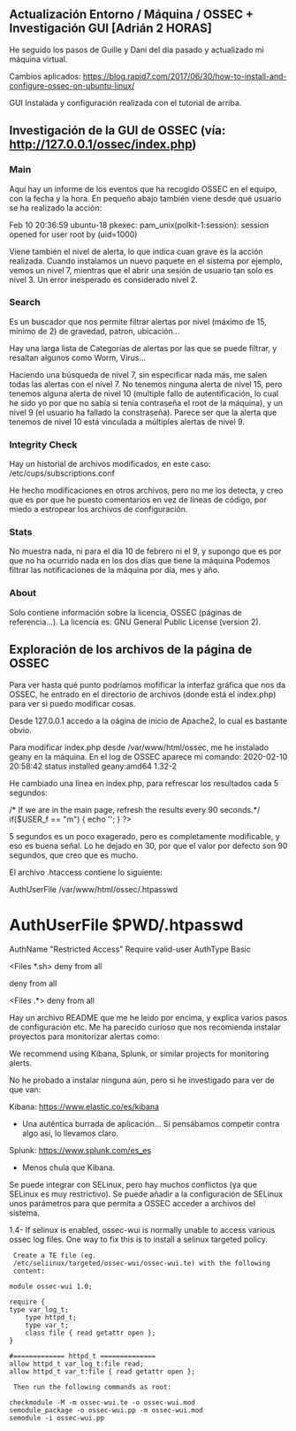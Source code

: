 ## Actualización Entorno / Máquina / OSSEC + Investigación GUI [Adrián 2 HORAS] ####

He seguido los pasos de Guille y Dani del día pasado y actualizado mi máquina virtual.

Cambios aplicados: https://blog.rapid7.com/2017/06/30/how-to-install-and-configure-ossec-on-ubuntu-linux/

GUI Instalada y configuración realizada con el tutorial de arriba.

## Investigación de la GUI de OSSEC (vía: http://127.0.0.1/ossec/index.php)

### Main

Aquí hay un informe de los eventos que ha recogido OSSEC en el equipo, con la fecha y la hora. En pequeño
abajo también viene desde qué usuario se ha realizado la acción:

Feb 10 20:36:59 ubuntu-18 pkexec: pam_unix(polkit-1:session): session opened for user root by (uid=1000)

Viene también el nivel de alerta, lo que indica cuan grave es la acción realizada. Cuando instalamos un nuevo
paquete en el sistema por ejemplo, vemos un nivel 7, mientras que el abrir una sesión de usuario tan solo es 
nivel 3. Un error inesperado es considerado nivel 2.

### Search

Es un buscador que nos permite filtrar alertas por nivel (máximo de 15, mínimo de 2) de gravedad, patron,
ubicación... 

Hay una larga lista de Categorías de alertas por las que se puede filtrar, y resaltan algunos como Worm, Virus...

Haciendo una búsqueda de nivel 7, sin especificar nada más, me salen todas las alertas con el nivel 7. No tenemos
ninguna alerta de nivel 15, pero tenemos alguna alerta de nivel 10 (multiple fallo de autentificación, lo cual 
he sido yo por que no sabía si tenía contraseña el root de la máquina), y un nivel 9 (el usuario ha fallado la 
constraseña). Parece ser que la alerta que tenemos de nivel 10 está vinculada a múltiples alertas de nivel 9.

### Integrity Check

Hay un historial de archivos modificados, en este caso: /etc/cups/subscriptions.conf

He hecho modificaciones en otros archivos, pero no me los detecta, y creo que es por que he puesto comentarios
en vez de líneas de código, por miedo a estropear los archivos de configuración.

### Stats

No muestra nada, ni para el día 10 de febrero ni el 9, y supongo que es por que no ha ocurrido nada en los dos 
días que tiene la máquina Podemos filtrar las notificaciones de la máquina por día, mes y año.

### About

Solo contiene información sobre la licencia, OSSEC (páginas de referencia...). La licencia es: GNU General 
Public License (version 2).

## Exploración de los archivos de la página de OSSEC

Para ver hasta qué punto podríamos mofificar la interfaz gráfica que nos da OSSEC, he entrado en el 
directorio de archivos (donde está el index.php) para ver si puedo modificar cosas.

Desde 127.0.0.1 accedo a la oágina de inicio de Apache2, lo cual es bastante obvio. 

Para modificar index.php desde /var/www/html/ossec, me he instalado geany en la máquina. En el log
de OSSEC aparece mi comando: 2020-02-10 20:58:42 status installed geany:amd64 1.32-2

He cambiado una línea en index.php, para refrescar los resultados cada 5 segundos:

/* If we are in the main page, refresh the results every 90 seconds.*/
if($USER_f == "m")
{
	echo '<meta http-equiv="refresh" content="5" />';
}
?>

5 segundos es un poco exagerado, pero es completamente modificable, y eso es buena señal. Lo he dejado en 30, por
que el valor por defecto son 90 segundos, que creo que es mucho.

El archivo .htaccess contiene lo siguiente:

AuthUserFile /var/www/html/ossec/.htpasswd

# AuthUserFile $PWD/.htpasswd
AuthName "Restricted Access"
Require valid-user
AuthType Basic

<Files *.sh>
  deny from all
</Files>

<Files ossec_conf.php>
  deny from all
</Files>

<Files .*>
  deny from all
</Files>

Hay un archivo README que me he leido por encima, y explica varios pasos de configuración etc. Me ha parecido
curioso que nos recomienda instalar proyectos para monitorizar alertas como:

We recommend using Kibana, Splunk, or similar projects for monitoring alerts.

No he probado a instalar ninguna aún, pero si he investigado para ver de que van:

Kibana: https://www.elastic.co/es/kibana

- Una auténtica burrada de aplicación... Si pensábamos competir contra algo así, lo llevamos claro.

Splunk: https://www.splunk.com/es_es

- Menos chula que Kibana.

Se puede integrar con SELinux, pero hay muchos conflictos (ya que SELinux es muy restrictivo). Se puede
añadir a la configuración de SELinux unos parámetros para que permita a OSSEC acceder a archivos del sistema.

1.4- If selinux is enabled, ossec-wui is normally unable to access 
     various ossec log files.  One way to fix this is to install a 
     selinux targeted policy.

     Create a TE file (eg. 
     /etc/seliinux/targeted/ossec-wui/ossec-wui.te) with the following 
     content:

    module ossec-wui 1.0;

    require {
	type var_log_t;
        type httpd_t;
        type var_t;
        class file { read getattr open };
    }

    #============= httpd_t ==============
    allow httpd_t var_log_t:file read;
    allow httpd_t var_t:file { read getattr open };

     Then run the following commands as root:

    checkmodule -M -m ossec-wui.te -o ossec-wui.mod
    semodule_package -o ossec-wui.pp -m ossec-wui.mod
    semodule -i ossec-wui.pp 
